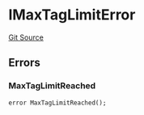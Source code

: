 # IMaxTagLimitError
[Git Source](https://github.com/thrackle-io/rules-engine/blob/5dd4d5c11842d5927a5d94b280633ba0762dc45b/src/common/IErrors.sol)


## Errors
### MaxTagLimitReached

```solidity
error MaxTagLimitReached();
```

